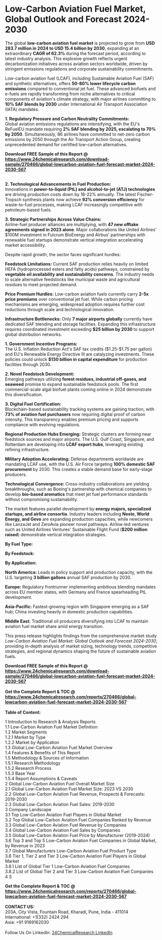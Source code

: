 <h1>Low-Carbon Aviation Fuel Market, Global Outlook and Forecast 2024-2030</h1><p>The global <strong>low-carbon aviation fuel market</strong> is projected to grow from <strong>USD 283.7 million in 2024 to USD 15.4 billion by 2030</strong>, expanding at an extraordinary <strong>CAGR of 62.3%</strong> during the forecast period, according to latest industry analysis. This explosive growth reflects urgent decarbonization initiatives across aviation sectors worldwide, driven by stringent emissions regulations and corporate sustainability commitments.</p><p>Low-carbon aviation fuel (LCAF), including Sustainable Aviation Fuel (SAF) and synthetic alternatives, offers <strong>50-80% lower lifecycle carbon emissions</strong> compared to conventional jet fuel. These advanced biofuels and e-fuels are rapidly transforming from niche alternatives to critical components of aviation's climate strategy, with major airlines committing to <strong>10% SAF blends by 2030</strong> under International Air Transport Association (IATA) mandates.</p><p><strong>1. Regulatory Pressure and Carbon Neutrality Commitments:</strong><br>
Global aviation emissions regulations are intensifying, with the EU's ReFuelEU mandate requiring <strong>2% SAF blending by 2025, escalating to 70% by 2050</strong>. Simultaneously, 86 airlines have committed to net-zero carbon emissions by 2050 through the Air Transport Action Group, creating unprecedented demand for certified low-carbon alternatives.</p><div><b>Download FREE Sample of this Report @ 
            <a href="https://www.24chemicalresearch.com/download-sample/270466/global-lowcarbon-aviation-fuel-forecast-market-2024-2030-567">
            https://www.24chemicalresearch.com/download-sample/270466/global-lowcarbon-aviation-fuel-forecast-market-2024-2030-567</a></b></div><br><p><strong>2. Technological Advancements in Fuel Production:</strong><br>
Innovations in <strong>power-to-liquid (PtL) and alcohol-to-jet (ATJ) technologies</strong> are driving production costs down by 18-22% annually. The latest Fischer-Tropsch synthesis plants now achieve <strong>92% conversion efficiency</strong> for waste-to-fuel processes, making LCAF increasingly competitive with petroleum-based fuels.</p><p><strong>3. Strategic Partnerships Across Value Chains:</strong><br>
Airline-fuel producer alliances are multiplying, with <strong>47 new offtake agreements signed in 2023 alone</strong>. Major collaborations like United Airlines' $100M investment in Fulcrum BioEnergy and Airbus' partnerships with renewable fuel startups demonstrate vertical integration accelerating market accessibility.</p><p>Despite rapid growth, the sector faces significant hurdles:</p><p><strong>Feedstock Limitations:</strong> Current SAF production relies heavily on limited HEFA (hydroprocessed esters and fatty acids) pathways, constrained by <strong>vegetable oil availability and sustainability concerns</strong>. The industry needs to scale alternative feedstocks like municipal waste and agricultural residues to meet projected demand.</p><p><strong>Price Premium Hurdles:</strong> Low-carbon aviation fuels currently carry <strong>2-5x price premiums</strong> over conventional jet fuel. While carbon pricing mechanisms are emerging, widespread adoption requires further cost reductions through scale and technological innovation.</p><p><strong>Infrastructure Bottlenecks:</strong> Only <strong>7 major airports globally</strong> currently have dedicated SAF blending and storage facilities. Expanding this infrastructure requires coordinated investment exceeding <strong>$25 billion by 2030</strong> to support global distribution networks.</p><p><strong>1. Government Incentive Programs:</strong><br>
The U.S. Inflation Reduction Act's SAF tax credits ($1.25-$1.75 per gallon) and EU's Renewable Energy Directive III are catalyzing investments. These policies could unlock <strong>$130 billion in capital expenditure</strong> for production facilities through 2030.</p><p><strong>2. Novel Feedstock Development:</strong><br>
Emerging pathways utilizing <strong>forest residues, industrial off-gases, and seaweed</strong> promise to expand sustainable feedstock pools. The first commercial-scale algal biofuel plants coming online in 2024 demonstrate this diversification.</p><p><strong>3. Digital Fuel Certification:</strong><br>
Blockchain-based sustainability tracking systems are gaining traction, with <strong>73% of aviation fuel purchasers</strong> now requiring digital proof of carbon intensity. This transparency enables premium pricing and supports compliance with evolving regulations.</p><p><strong>Regional Production Hubs Emerging:</strong> Strategic clusters are forming near feedstock sources and major airports. The U.S. Gulf Coast, Singapore, and Rotterdam are developing into <strong>LCAF export hubs</strong>, leveraging existing refining infrastructure.</p><p><strong>Military Adoption Accelerating:</strong> Defense departments worldwide are mandating LCAF use, with the U.S. Air Force targeting <strong>100% domestic SAF procurement</strong> by 2030. This creates a stable demand base for early-stage producers.</p><p><strong>Technological Convergence:</strong> Cross-industry collaborations are yielding breakthroughs, such as Boeing's partnership with chemical companies to develop <strong>bio-based aromatics</strong> that meet jet fuel performance standards without compromising sustainability.</p><p>The market features parallel development by <strong>energy majors, specialized startups, and airline consortia</strong>. Industry leaders including <strong>Neste, World Energy, and Gevo</strong> are expanding production capacities, while newcomers like LanzaJet and ZeroAvia pioneer novel pathways. Airline-led ventures such as United Airlines Ventures' Sustainable Flight Fund (<strong>$200 million raised</strong>) demonstrate vertical integration strategies.</p><p><strong>By Fuel Type:</strong></p><p><strong>By Feedstock:</strong></p><p><strong>By Application:</strong></p><p><strong>North America:</strong> Leads in policy support and production capacity, with the U.S. targeting <strong>3 billion gallons</strong> annual SAF production by 2030.</p><p><strong>Europe:</strong> Regulatory frontrunner implementing ambitious blending mandates across EU member states, with Germany and France spearheading PtL development.</p><p><strong>Asia-Pacific:</strong> Fastest-growing region with Singapore emerging as a SAF hub; China investing heavily in domestic production capabilities.</p><p><strong>Middle East:</strong> Traditional oil producers diversifying into LCAF to maintain aviation fuel market share amid energy transition.</p><p>This press release highlights findings from the comprehensive market study <em>Low-Carbon Aviation Fuel Market: Global Outlook and Forecast 2024-2030</em>, providing in-depth analysis of market sizing, technology trends, competitive strategies, and regional dynamics shaping the future of sustainable aviation fuels.</p><div><b>Download FREE Sample of this Report @ 
            <a href="https://www.24chemicalresearch.com/download-sample/270466/global-lowcarbon-aviation-fuel-forecast-market-2024-2030-567">
            https://www.24chemicalresearch.com/download-sample/270466/global-lowcarbon-aviation-fuel-forecast-market-2024-2030-567</a></b></div><br><div><b>Get the Complete Report & TOC @ 
            <a href="https://www.24chemicalresearch.com/reports/270466/global-lowcarbon-aviation-fuel-forecast-market-2024-2030-567">
            https://www.24chemicalresearch.com/reports/270466/global-lowcarbon-aviation-fuel-forecast-market-2024-2030-567</a></b></div><br>
            <b>Table of Content:</b><p>1 Introduction to Research & Analysis Reports<br />
    1.1 Low-Carbon Aviation Fuel Market Definition<br />
    1.2 Market Segments<br />
        1.2.1 Market by Type<br />
        1.2.2 Market by Application<br />
    1.3 Global Low-Carbon Aviation Fuel Market Overview<br />
    1.4 Features & Benefits of This Report<br />
    1.5 Methodology & Sources of Information<br />
        1.5.1 Research Methodology<br />
        1.5.2 Research Process<br />
        1.5.3 Base Year<br />
        1.5.4 Report Assumptions & Caveats<br />
2 Global Low-Carbon Aviation Fuel Overall Market Size<br />
    2.1 Global Low-Carbon Aviation Fuel Market Size: 2023 VS 2030<br />
    2.2 Global Low-Carbon Aviation Fuel Revenue, Prospects & Forecasts: 2019-2030<br />
    2.3 Global Low-Carbon Aviation Fuel Sales: 2019-2030<br />
3 Company Landscape<br />
    3.1 Top Low-Carbon Aviation Fuel Players in Global Market<br />
    3.2 Top Global Low-Carbon Aviation Fuel Companies Ranked by Revenue<br />
    3.3 Global Low-Carbon Aviation Fuel Revenue by Companies<br />
    3.4 Global Low-Carbon Aviation Fuel Sales by Companies<br />
    3.5 Global Low-Carbon Aviation Fuel Price by Manufacturer (2019-2024)<br />
    3.6 Top 3 and Top 5 Low-Carbon Aviation Fuel Companies in Global Market, by Revenue in 2023<br />
    3.7 Global Manufacturers Low-Carbon Aviation Fuel Product Type<br />
    3.8 Tier 1, Tier 2 and Tier 3 Low-Carbon Aviation Fuel Players in Global Market<br />
        3.8.1 List of Global Tier 1 Low-Carbon Aviation Fuel Companies<br />
        3.8.2 List of Global Tier 2 and Tier 3 Low-Carbon Aviation Fuel Companies<br />
4 S</p><div><b>Get the Complete Report & TOC @ 
            <a href="https://www.24chemicalresearch.com/reports/270466/global-lowcarbon-aviation-fuel-forecast-market-2024-2030-567">
            https://www.24chemicalresearch.com/reports/270466/global-lowcarbon-aviation-fuel-forecast-market-2024-2030-567</a></b></div><br><b>CONTACT US:</b><br>
            203A, City Vista, Fountain Road, Kharadi, Pune, India - 411014<br>
            International: +1(332) 2424 294<br>
            Asia: +91 9169162030 <br><br>
            Follow Us On LinkedIn: <a href="https://www.linkedin.com/company/24chemicalresearch/">24ChemicalResearch LinkedIn</a>